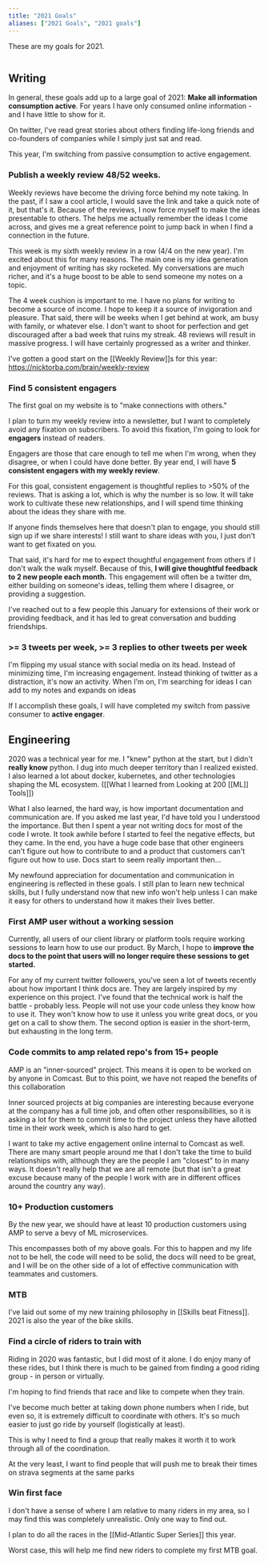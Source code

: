 ```yaml
---
title: "2021 Goals"
aliases: ["2021 Goals", "2021 goals"]
---
```

These are my goals for 2021. 

```toc 
```
## Writing
In general, these goals add up to a large goal of 2021: **Make all information consumption active**. For years I have only consumed online information - and I have little to show for it.

On twitter, I've read great stories about others finding life-long friends and co-founders of companies while I simply just sat and read. 

This year, I'm switching from passive consumption to active engagement.  

### Publish a weekly review 48/52 weeks.
Weekly reviews have become the driving force behind my note taking. In the past, if I saw a cool article, I would save the link and take a quick note of it, but that's it. Because of the reviews, I now force myself to make the ideas presentable to others. The helps me actually remember the ideas I come across, and gives me a great reference point to jump back in when I find a connection in the future. 

This week is my sixth weekly review in a row (4/4 on the new year). I'm excited about this for many reasons. The main one is my idea generation and enjoyment of writing has sky rocketed. My conversations are much richer, and it's a huge boost to be able to send someone my notes on a topic.

The 4 week cushion is important to me. I have no plans for writing to become a source of income. I hope to keep it a source of invigoration and pleasure. That said, there will be weeks when I get behind at work, am busy with family, or whatever else. I don't want to shoot for perfection and get discouraged after a bad week that ruins my streak. 48 reviews will result in massive progress. I will have certainly progressed as a writer and thinker.  

I've gotten a good start on the [[Weekly Review]]s for this year: https://nicktorba.com/brain/weekly-review
### Find 5 consistent engagers
The first goal on my website is to "make connections with others." 

I plan to turn my weekly review into a newsletter, but I want to completely avoid any fixation on subscribers. To avoid this fixation, I'm going to look for **engagers** instead of readers. 

Engagers are those that care enough to tell me when I'm wrong, when they disagree, or when I could have done better. By year end, I will have **5 consistent engagers with my weekly review**. 

For this goal, consistent engagement is thoughtful replies to >50% of the reviews. That is asking a lot, which is why the number is so low. It will take work to cultivate these new relationships, and I will spend time thinking about the ideas they share with me. 

If anyone finds themselves here that doesn't plan to engage, you should still sign up if we share interests! I still want to share ideas with you, I just don't want to get fixated on you. 

That said, it's hard for me to expect thoughtful engagement from others if I don't walk the walk myself. Because of this, **I will give thoughtful feedback to 2 new people each month.** This engagement will often be a twitter dm, either building on someone's ideas, telling them where I disagree, or providing a suggestion. 

I've reached out to a few people this January for extensions of their work or providing feedback, and it has led to great conversation and budding friendships.

###  >= 3 tweets per week, >= 3 replies to other tweets per week
I'm flipping my usual stance with social media on its head. Instead of minimizing time, I'm increasing engagement. Instead thinking of twitter as a distraction, it's now an activity. When I'm on, I'm searching for ideas I can add to my notes and expands on ideas 

If I accomplish these goals, I will have completed my switch from passive consumer to **active engager**. 

## Engineering
2020 was a technical year for me. I "knew" python at the start, but I didn't __really know__ python. I dug into much deeper territory than I realized existed. I also learned a lot about docker, kubernetes, and other technologies shaping the ML ecosystem. ([[What I learned from Looking at 200 [[ML]] Tools]])

What I also learned, the hard way, is how important documentation and communication are. If you asked me last year, I'd have told you I understood the importance. But then I spent a year not writing docs for most of the code I wrote. It took awhile before I started to feel the negative effects, but they came. In the end, you have a huge code base that other engineers can't figure out how to contribute to and a product that customers can't figure out how to use. Docs start to seem really important then...  

My newfound appreciation for documentation and communication in engineering is reflected in these goals. I still plan to learn new technical skills, but I fully understand now that new info won't help unless I can make it easy for others to understand how it makes their lives better.  

### First AMP user without a working session 
Currently, all users of our client library or platform tools require working sessions to learn how to use our product. By March, I hope to **improve the docs to the point that users will no longer require these sessions to get started.**

For any of my current twitter followers, you've seen a lot of tweets recently about how important I think docs are. They are largely inspired by my experience on this project. I've found that the technical work is half the battle - probably less. People will not use your code unless they know how to use it. They won't know how to use it unless you write great docs, or you get on a call to show them. The second option is easier in the short-term, but exhausting in the long term. 

### Code commits to amp related repo's from 15+ people
AMP is an "inner-sourced" project. This means it is open to be worked on by anyone in Comcast. But to this point, we have not reaped the benefits of this collaboration

Inner sourced projects at big companies are interesting because everyone at the company has a full time job, and often other responsibilities, so it is asking a lot for them to commit time to the project unless they have allotted time in their work week, which is also hard to get. 

I want to take my active engagement online internal to Comcast as well. There are many smart people around me that I don't take the time to build relationships with, although they are the people I am "closest" to in many ways. It doesn't really help that we are all remote (but that isn't a great excuse because many of the people I work with are in different offices around the country any way).

### 10+ Production customers 
By the new year, we should have at least 10 production customers using AMP to serve a bevy of ML microservices. 

This encompasses both of my above goals. For this to happen and my life not to be hell, the code will need to be solid, the docs will need to be great, and I will be on the other side of a lot of effective communication with teammates and customers. 

### MTB 

I've laid out some of my new training philosophy in [[Skills beat Fitness]]. 2021 is also the year of the bike skills. 

### Find a circle of riders to train with 
Riding in 2020 was fantastic, but I did most of it alone. I do enjoy many of these rides, but I think there is much to be gained from finding a good riding group - in person or virtually.

I'm hoping to find friends that race and like to compete when they train.

I've become much better at taking down phone numbers when I ride, but even so, it is extremely difficult to coordinate with others. It's so much easier to just go ride by yourself (logistically at least). 

This is why I need to find a group that really makes it worth it to work through all of the coordination. 

At the very least, I want to find people that will push me to break their times on strava segments at the same parks 

### Win first face
I don't have a sense of where I am relative to many riders in my area, so I may find this was completely unrealistic. Only one way to find out. 

I plan to do all the races in the [[Mid-Atlantic Super Series]] this year. 

Worst case, this will help me find new riders to complete my first MTB goal. 

